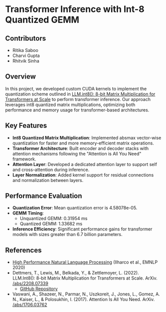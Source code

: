# Transformer Inference with Int-8 Quantized GEMM

## Contributors

- Ritika Saboo
- Charvi Gupta
- Rhitvik Sinha

## Overview

In this project, we developed custom CUDA kernels to implement the quantization scheme outlined in [LLM.int8(): 8-bit Matrix Multiplication for Transformers at Scale](https://arxiv.org/abs/2208.07339) to perform transformer inference. Our approach leverages int8 quantized matrix multiplications, optimizing both performance and memory usage for transformer-based architectures.

## Key Features

- **Int8 Quantized Matrix Multiplication**: Implemented absmax vector-wise quantization for faster and more memory-efficient matrix operations.
- **Transformer Architecture**: Built encoder and decoder stacks with attention mechanisms following the "Attention is All You Need" framework.
- **Attention Layer**: Developed a dedicated attention layer to support self and cross-attention during inference.
- **Layer Normalization**: Added kernel support for residual connections and normalization between layers.

## Performance Evaluation

- **Quantization Error**: Mean quantization error is 4.58078e-05.
- **GEMM Timing**:
  - Unquantized GEMM: 0.31954 ms
  - Quantized GEMM: 1.33682 ms
- **Inference Efficiency**: Significant performance gains for transformer models with sizes greater than 6.7 billion parameters.

## References

- [High Performance Natural Language Processing](https://aclanthology.org/2020.emnlp-tutorials.4) (Ilharco et al., EMNLP 2020)
- Dettmers, T., Lewis, M., Belkada, Y., & Zettlemoyer, L. (2022). LLM.Int8(): 8-bit Matrix Multiplication for Transformers at Scale. ArXiv. [/abs/2208.07339](https://arxiv.org/abs/2208.07339)
  - [GitHub Repository](https://github.com/TimDettmers/bitsandbytes)
- Vaswani, A., Shazeer, N., Parmar, N., Uszkoreit, J., Jones, L., Gomez, A. N., Kaiser, L., & Polosukhin, I. (2017). Attention Is All You Need. ArXiv. [/abs/1706.03762](https://arxiv.org/abs/1706.03762)
